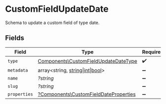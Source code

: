# CustomFieldUpdateDate

Schema to update a custom field of type date.


## Fields

| Field                                                                                         | Type                                                                                          | Required                                                                                      | Description                                                                                   |
| --------------------------------------------------------------------------------------------- | --------------------------------------------------------------------------------------------- | --------------------------------------------------------------------------------------------- | --------------------------------------------------------------------------------------------- |
| `type`                                                                                        | [Components\CustomFieldUpdateDateType](../../Models/Components/CustomFieldUpdateDateType.md)  | :heavy_check_mark:                                                                            | N/A                                                                                           |
| `metadata`                                                                                    | array<string, [string\|int\|bool](../../Models/Components/CustomFieldUpdateDateMetadata.md)>  | :heavy_minus_sign:                                                                            | N/A                                                                                           |
| `name`                                                                                        | *?string*                                                                                     | :heavy_minus_sign:                                                                            | N/A                                                                                           |
| `slug`                                                                                        | *?string*                                                                                     | :heavy_minus_sign:                                                                            | N/A                                                                                           |
| `properties`                                                                                  | [?Components\CustomFieldDateProperties](../../Models/Components/CustomFieldDateProperties.md) | :heavy_minus_sign:                                                                            | N/A                                                                                           |